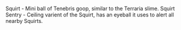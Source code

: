 Squirt - Mini ball of Tenebris goop, similar to the Terraria slime.
Squirt Sentry - Ceiling varient of the Squirt, has an eyeball it uses to alert all nearby Squirts.

